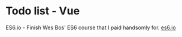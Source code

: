 # Todo list - Vue

ES6.io - Finish Wes Bos' ES6 course that I paid handsomly for.
[es6.io](https://es6.io/account)